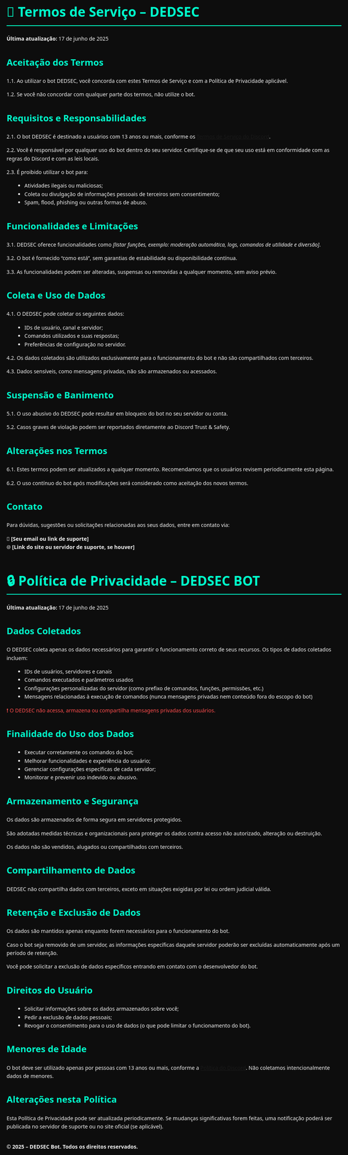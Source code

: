 <!DOCTYPE html>
<html lang="pt-BR">
<head>
  <meta charset="UTF-8">
  <meta name="viewport" content="width=device-width, initial-scale=1.0">
  <title>Termos de Serviço e Política de Privacidade – DEDSEC</title>
  <style>
    body {
      font-family: 'Segoe UI', Tahoma, Geneva, Verdana, sans-serif;
      background-color: #0d0d0d;
      color: #f2f2f2;
      line-height: 1.6;
      padding: 2rem;
      max-width: 900px;
      margin: auto;
    }
    h1, h2, h3 {
      color: #00ffcc;
    }
    h1 {
      font-size: 2.2rem;
      border-bottom: 2px solid #00ffcc;
      padding-bottom: 0.5rem;
    }
    h2 {
      margin-top: 2rem;
      font-size: 1.5rem;
    }
    ul {
      margin-left: 1.5rem;
    }
    .section {
      margin-bottom: 2rem;
    }
    .highlight {
      color: #ff4d4d;
    }
  </style>
</head>
<body>
  <h1>📜 Termos de Serviço – DEDSEC</h1>
  <p><strong>Última atualização:</strong> 17 de junho de 2025</p>

  <div class="section">
    <h2>Aceitação dos Termos</h2>
    <p>1.1. Ao utilizar o bot DEDSEC, você concorda com estes Termos de Serviço e com a Política de Privacidade aplicável.</p>
    <p>1.2. Se você não concordar com qualquer parte dos termos, não utilize o bot.</p>
  </div>

  <div class="section">
    <h2>Requisitos e Responsabilidades</h2>
    <p>2.1. O bot DEDSEC é destinado a usuários com 13 anos ou mais, conforme os <a href="https://discord.com/terms" target="_blank">Termos de Serviço do Discord</a>.</p>
    <p>2.2. Você é responsável por qualquer uso do bot dentro do seu servidor. Certifique-se de que seu uso está em conformidade com as regras do Discord e com as leis locais.</p>
    <p>2.3. É proibido utilizar o bot para:</p>
    <ul>
      <li>Atividades ilegais ou maliciosas;</li>
      <li>Coleta ou divulgação de informações pessoais de terceiros sem consentimento;</li>
      <li>Spam, flood, phishing ou outras formas de abuso.</li>
    </ul>
  </div>

  <div class="section">
    <h2>Funcionalidades e Limitações</h2>
    <p>3.1. DEDSEC oferece funcionalidades como <em>[listar funções, exemplo: moderação automática, logs, comandos de utilidade e diversão]</em>.</p>
    <p>3.2. O bot é fornecido “como está”, sem garantias de estabilidade ou disponibilidade contínua.</p>
    <p>3.3. As funcionalidades podem ser alteradas, suspensas ou removidas a qualquer momento, sem aviso prévio.</p>
  </div>

  <div class="section">
    <h2>Coleta e Uso de Dados</h2>
    <p>4.1. O DEDSEC pode coletar os seguintes dados:</p>
    <ul>
      <li>IDs de usuário, canal e servidor;</li>
      <li>Comandos utilizados e suas respostas;</li>
      <li>Preferências de configuração no servidor.</li>
    </ul>
    <p>4.2. Os dados coletados são utilizados exclusivamente para o funcionamento do bot e não são compartilhados com terceiros.</p>
    <p>4.3. Dados sensíveis, como mensagens privadas, não são armazenados ou acessados.</p>
  </div>

  <div class="section">
    <h2>Suspensão e Banimento</h2>
    <p>5.1. O uso abusivo do DEDSEC pode resultar em bloqueio do bot no seu servidor ou conta.</p>
    <p>5.2. Casos graves de violação podem ser reportados diretamente ao Discord Trust & Safety.</p>
  </div>

  <div class="section">
    <h2>Alterações nos Termos</h2>
    <p>6.1. Estes termos podem ser atualizados a qualquer momento. Recomendamos que os usuários revisem periodicamente esta página.</p>
    <p>6.2. O uso contínuo do bot após modificações será considerado como aceitação dos novos termos.</p>
  </div>

  <div class="section">
    <h2>Contato</h2>
    <p>Para dúvidas, sugestões ou solicitações relacionadas aos seus dados, entre em contato via:</p>
    <p>📧 <strong>[Seu email ou link de suporte]</strong><br>
    🌐 <strong>[Link do site ou servidor de suporte, se houver]</strong></p>
  </div>

  <h1>🔒 Política de Privacidade – DEDSEC BOT</h1>
  <p><strong>Última atualização:</strong> 17 de junho de 2025</p>

  <div class="section">
    <h2>Dados Coletados</h2>
    <p>O DEDSEC coleta apenas os dados necessários para garantir o funcionamento correto de seus recursos. Os tipos de dados coletados incluem:</p>
    <ul>
      <li>IDs de usuários, servidores e canais</li>
      <li>Comandos executados e parâmetros usados</li>
      <li>Configurações personalizadas do servidor (como prefixo de comandos, funções, permissões, etc.)</li>
      <li>Mensagens relacionadas à execução de comandos (nunca mensagens privadas nem conteúdo fora do escopo do bot)</li>
    </ul>
    <p class="highlight">❗ O DEDSEC não acessa, armazena ou compartilha mensagens privadas dos usuários.</p>
  </div>

  <div class="section">
    <h2>Finalidade do Uso dos Dados</h2>
    <ul>
      <li>Executar corretamente os comandos do bot;</li>
      <li>Melhorar funcionalidades e experiência do usuário;</li>
      <li>Gerenciar configurações específicas de cada servidor;</li>
      <li>Monitorar e prevenir uso indevido ou abusivo.</li>
    </ul>
  </div>

  <div class="section">
    <h2>Armazenamento e Segurança</h2>
    <p>Os dados são armazenados de forma segura em servidores protegidos.</p>
    <p>São adotadas medidas técnicas e organizacionais para proteger os dados contra acesso não autorizado, alteração ou destruição.</p>
    <p>Os dados não são vendidos, alugados ou compartilhados com terceiros.</p>
  </div>

  <div class="section">
    <h2>Compartilhamento de Dados</h2>
    <p>DEDSEC não compartilha dados com terceiros, exceto em situações exigidas por lei ou ordem judicial válida.</p>
  </div>

  <div class="section">
    <h2>Retenção e Exclusão de Dados</h2>
    <p>Os dados são mantidos apenas enquanto forem necessários para o funcionamento do bot.</p>
    <p>Caso o bot seja removido de um servidor, as informações específicas daquele servidor poderão ser excluídas automaticamente após um período de retenção.</p>
    <p>Você pode solicitar a exclusão de dados específicos entrando em contato com o desenvolvedor do bot.</p>
  </div>

  <div class="section">
    <h2>Direitos do Usuário</h2>
    <ul>
      <li>Solicitar informações sobre os dados armazenados sobre você;</li>
      <li>Pedir a exclusão de dados pessoais;</li>
      <li>Revogar o consentimento para o uso de dados (o que pode limitar o funcionamento do bot).</li>
    </ul>
  </div>

  <div class="section">
    <h2>Menores de Idade</h2>
    <p>O bot deve ser utilizado apenas por pessoas com 13 anos ou mais, conforme a <a href="https://discord.com/terms" target="_blank">Política do Discord</a>. Não coletamos intencionalmente dados de menores.</p>
  </div>

  <div class="section">
    <h2>Alterações nesta Política</h2>
    <p>Esta Política de Privacidade pode ser atualizada periodicamente. Se mudanças significativas forem feitas, uma notificação poderá ser publicada no servidor de suporte ou no site oficial (se aplicável).</p>
  </div>

  <p><strong>© 2025 – DEDSEC Bot. Todos os direitos reservados.</strong></p>
</body>
</html>
